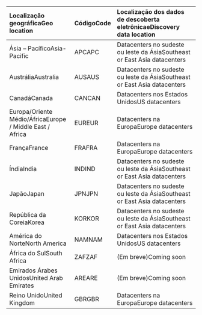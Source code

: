 
|<span data-ttu-id="0763a-101">**Localização geográfica**</span><span class="sxs-lookup"><span data-stu-id="0763a-101">**Geo location**</span></span>             |<span data-ttu-id="0763a-102">**Código**</span><span class="sxs-lookup"><span data-stu-id="0763a-102">**Code**</span></span>|<span data-ttu-id="0763a-103">**Localização dos dados de descoberta eletrônica**</span><span class="sxs-lookup"><span data-stu-id="0763a-103">**eDiscovery data location**</span></span>      |
|:----------------------------|:-------|:---------------------------------|
|<span data-ttu-id="0763a-104">Ásia – Pacífico</span><span class="sxs-lookup"><span data-stu-id="0763a-104">Asia-Pacific</span></span>                 |<span data-ttu-id="0763a-105">APC</span><span class="sxs-lookup"><span data-stu-id="0763a-105">APC</span></span>     |<span data-ttu-id="0763a-106">Datacenters no sudeste ou leste da Ásia</span><span class="sxs-lookup"><span data-stu-id="0763a-106">Southeast or East Asia datacenters</span></span>|
|<span data-ttu-id="0763a-107">Austrália</span><span class="sxs-lookup"><span data-stu-id="0763a-107">Australia</span></span>                    |<span data-ttu-id="0763a-108">AUS</span><span class="sxs-lookup"><span data-stu-id="0763a-108">AUS</span></span>     |<span data-ttu-id="0763a-109">Datacenters no sudeste ou leste da Ásia</span><span class="sxs-lookup"><span data-stu-id="0763a-109">Southeast or East Asia datacenters</span></span>|
|<span data-ttu-id="0763a-110">Canadá</span><span class="sxs-lookup"><span data-stu-id="0763a-110">Canada</span></span>                       |<span data-ttu-id="0763a-111">CAN</span><span class="sxs-lookup"><span data-stu-id="0763a-111">CAN</span></span>     |<span data-ttu-id="0763a-112">Datacenters nos Estados Unidos</span><span class="sxs-lookup"><span data-stu-id="0763a-112">US datacenters</span></span>                    |
|<span data-ttu-id="0763a-113">Europa/Oriente Médio/África</span><span class="sxs-lookup"><span data-stu-id="0763a-113">Europe / Middle East / Africa</span></span>|<span data-ttu-id="0763a-114">EUR</span><span class="sxs-lookup"><span data-stu-id="0763a-114">EUR</span></span>     |<span data-ttu-id="0763a-115">Datacenters na Europa</span><span class="sxs-lookup"><span data-stu-id="0763a-115">Europe datacenters</span></span>                |
|<span data-ttu-id="0763a-116">França</span><span class="sxs-lookup"><span data-stu-id="0763a-116">France</span></span>                       |<span data-ttu-id="0763a-117">FRA</span><span class="sxs-lookup"><span data-stu-id="0763a-117">FRA</span></span>     |<span data-ttu-id="0763a-118">Datacenters na Europa</span><span class="sxs-lookup"><span data-stu-id="0763a-118">Europe datacenters</span></span>                |
|<span data-ttu-id="0763a-119">Índia</span><span class="sxs-lookup"><span data-stu-id="0763a-119">India</span></span>                        |<span data-ttu-id="0763a-120">IND</span><span class="sxs-lookup"><span data-stu-id="0763a-120">IND</span></span>     |<span data-ttu-id="0763a-121">Datacenters no sudeste ou leste da Ásia</span><span class="sxs-lookup"><span data-stu-id="0763a-121">Southeast or East Asia datacenters</span></span>|
|<span data-ttu-id="0763a-122">Japão</span><span class="sxs-lookup"><span data-stu-id="0763a-122">Japan</span></span>                        |<span data-ttu-id="0763a-123">JPN</span><span class="sxs-lookup"><span data-stu-id="0763a-123">JPN</span></span>     |<span data-ttu-id="0763a-124">Datacenters no sudeste ou leste da Ásia</span><span class="sxs-lookup"><span data-stu-id="0763a-124">Southeast or East Asia datacenters</span></span>|
|<span data-ttu-id="0763a-125">República da Coreia</span><span class="sxs-lookup"><span data-stu-id="0763a-125">Korea</span></span>                        |<span data-ttu-id="0763a-126">KOR</span><span class="sxs-lookup"><span data-stu-id="0763a-126">KOR</span></span>     |<span data-ttu-id="0763a-127">Datacenters no sudeste ou leste da Ásia</span><span class="sxs-lookup"><span data-stu-id="0763a-127">Southeast or East Asia datacenters</span></span>|
|<span data-ttu-id="0763a-128">América do Norte</span><span class="sxs-lookup"><span data-stu-id="0763a-128">North America</span></span>                |<span data-ttu-id="0763a-129">NAM</span><span class="sxs-lookup"><span data-stu-id="0763a-129">NAM</span></span>     |<span data-ttu-id="0763a-130">Datacenters nos Estados Unidos</span><span class="sxs-lookup"><span data-stu-id="0763a-130">US datacenters</span></span>                    |
|<span data-ttu-id="0763a-131">África do Sul</span><span class="sxs-lookup"><span data-stu-id="0763a-131">South Africa</span></span>                 |<span data-ttu-id="0763a-132">ZAF</span><span class="sxs-lookup"><span data-stu-id="0763a-132">ZAF</span></span>     |<span data-ttu-id="0763a-133">(Em breve)</span><span class="sxs-lookup"><span data-stu-id="0763a-133">Coming soon</span></span>                     |
|<span data-ttu-id="0763a-134">Emirados Árabes Unidos</span><span class="sxs-lookup"><span data-stu-id="0763a-134">United Arab Emirates</span></span>         |<span data-ttu-id="0763a-135">ARE</span><span class="sxs-lookup"><span data-stu-id="0763a-135">ARE</span></span>     |<span data-ttu-id="0763a-136">(Em breve)</span><span class="sxs-lookup"><span data-stu-id="0763a-136">Coming soon</span></span>                     |
|<span data-ttu-id="0763a-137">Reino Unido</span><span class="sxs-lookup"><span data-stu-id="0763a-137">United Kingdom</span></span>               |<span data-ttu-id="0763a-138">GBR</span><span class="sxs-lookup"><span data-stu-id="0763a-138">GBR</span></span>     |<span data-ttu-id="0763a-139">Datacenters na Europa</span><span class="sxs-lookup"><span data-stu-id="0763a-139">Europe datacenters</span></span>                |
